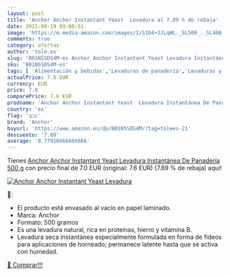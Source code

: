 ```yaml
---
layout: post
title: 'Anchor Anchor Instantant Yeast  Levadura al 7.89 % de rebaja'
date: 2021-09-19 09:00:51
image: 'https://m.media-amazon.com/images/I/5104+JJLqWL._SL500_._SL400_.jpg'
comments: true
category: ofertas
author: 'tole.es'
slug: 'B01N5SDS4M-es Anchor Anchor Instantant Yeast Levadura Instantánea De...'
sku: 'B01N5SDS4M-es'
tags: [ 'Alimentación y bebidas','Levaduras de panadería','Levaduras y leudantes','Productos para cocina y repostería','anchor','levadura', ]
actualPrice: 7.0 EUR
currency: EUR
price: 7.0
comparePrice: 7.6 EUR
prodname: 'Anchor Anchor Instantant Yeast  Levadura Instantánea De Panadería  500 g'
country: 'es'
flag: '🇪🇸'
brand: 'Anchor'
buyurl: 'https://www.amazon.es/dp/B01N5SDS4M/?tag=tolees-21'
descuento: '7.89'
average: '8.77916666666666'
---
```


Tienes [Anchor Anchor Instantant Yeast  Levadura Instantánea De Panadería  500 g](https://www.amazon.es/dp/B01N5SDS4M/?tag=tolees-21) con precio final de  7.0 EUR (original: 7.6 EUR) (7.89 %  de rebaja) aqui!

[![Anchor Anchor Instantant Yeast  Levadura](https://m.media-amazon.com/images/I/5104+JJLqWL._SL500_._SL400_.jpg)](https://www.amazon.es/dp/B01N5SDS4M/?tag=tolees-21)

🔎:

- El producto está envasado al vacío en papel laminado.
- Marca: Anchor
- Formato: 500 gramos
- Es una levadura natural, rica en proteínas, hierro y vitamina B.
- Levadura seca instantánea especialmente formulada en forma de fideos para aplicaciones de horneado; permanece latente hasta que se activa con humedad.

[🛒 Comprar!!!](https://www.amazon.es/dp/B01N5SDS4M/?tag=tolees-21)
